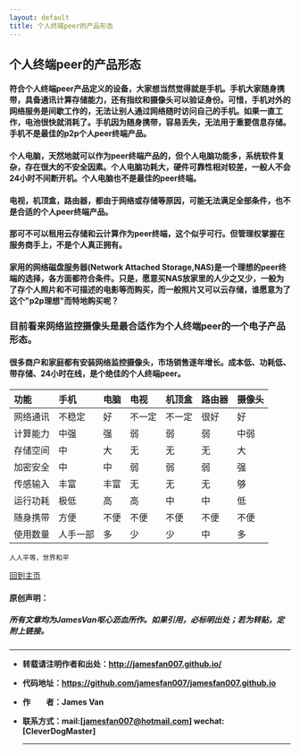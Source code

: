 ```yaml
---
layout: default
title: 个人终端peer的产品形态
---
```


## 个人终端peer的产品形态

#### 符合个人终端peer产品定义的设备，大家想当然觉得就是手机。手机大家随身携带，具备通讯计算存储能力，还有指纹和摄像头可以验证身份。可惜，手机对外的网络服务是间歇工作的，无法让别人通过网络随时访问自己的手机。如果一直工作，电池很快就消耗了。手机因为随身携带，容易丢失，无法用于重要信息存储。手机不是最佳的p2p个人peer终端产品。

#### 个人电脑，天然地就可以作为peer终端产品的，但个人电脑功能多，系统软件复杂，存在很大的不安全因素。个人电脑功耗大，硬件可靠性相对较差，一般人不会24小时不间断开机。个人电脑也不是最佳的peer终端。

#### 电视，机顶盒，路由器，都由于网络或存储等原因，可能无法满足全部条件，也不是合适的个人peer终端产品。

#### 那可不可以租用云存储和云计算作为peer终端，这个似乎可行。但管理权掌握在服务商手上，不是个人真正拥有。

#### 家用的网络磁盘服务器(Network Attached Storage,NAS)是一个理想的peer终端的选择，各方面都符合条件。只是，愿意买NAS放家里的人少之又少，一般为了存个人照片和不可描述的电影等而购买，而一般照片又可以云存储，谁愿意为了这个"p2p理想"而特地购买呢？

### 目前看来网络监控摄像头是最合适作为个人终端peer的一个电子产品形态。

#### 很多商户和家庭都有安装网络监控摄像头，市场销售逐年增长。成本低、功耗低、带存储、24小时在线，是个绝佳的个人终端peer。

| 功能   | 手机   | 电脑  | 电视  | 机顶盒 | 路由器 | 摄像头 |
|:---- |:---- |:--- |:--- |:--- |:--- |:--- |
| 网络通讯 | 不稳定  | 好   | 不一定 | 不一定 | 很好  | 好   |
| 计算能力 | 中强   | 强   | 弱   | 弱   | 弱   | 中弱  |
| 存储空间 | 中    | 大   | 无   | 无   | 无   | 大   |
| 加密安全 | 中    | 中   | 弱   | 弱   | 弱   | 强   |
| 传感输入 | 丰富   | 丰富  | 无   | 无   | 无   | 够   |
| 运行功耗 | 极低   | 高   | 高   | 中   | 中   | 低   |
| 随身携带 | 方便   | 不便  | 不便  | 不便  | 不便  | 不便  |
| 使用数量 | 人手一部 | 多   | 少   | 少   | 中   | 多   |

```
人人平等，世界和平
```

[回到主页](http://jamesfan007.github.io/)

#### 原创声明：

##### 所有文章均为JamesVan呕心沥血所作。如果引用，必标明出处；若为转贴，定附上链接。

---

- **转载请注明作者和出处：http://jamesfan007.github.io/**
- **代码地址：https://github.com/jamesfan007/jamesfan007.github.io**
- **作&emsp;&emsp;者：James Van**
- **联系方式：mail:[jamesfan007@hotmail.com] wechat:[CleverDogMaster]**

  ---
